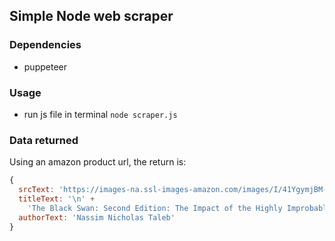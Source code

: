 ## Simple Node web scraper

### Dependencies

- puppeteer

### Usage

- run js file in terminal `node scraper.js`

### Data returned

Using an amazon product url, the return is:

```js
{
  srcText: 'https://images-na.ssl-images-amazon.com/images/I/41YgymjBM-L._SX322_BO1,204,203,200_.jpg',
  titleText: '\n' +
    'The Black Swan: Second Edition: The Impact of the Highly Improbable: With a new section: "On Robustness and Fragility" (Incerto)\n',
  authorText: 'Nassim Nicholas Taleb'
}
```
